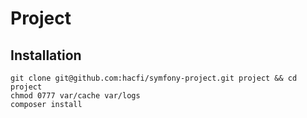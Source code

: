 # Project

## Installation

```
git clone git@github.com:hacfi/symfony-project.git project && cd project
chmod 0777 var/cache var/logs
composer install
```
